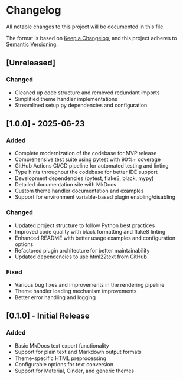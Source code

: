# Changelog

All notable changes to this project will be documented in this file.

The format is based on [Keep a Changelog](https://keepachangelog.com/en/1.0.0/),
and this project adheres to [Semantic Versioning](https://semver.org/spec/v2.0.0.html).

## [Unreleased]

### Changed
- Cleaned up code structure and removed redundant imports
- Simplified theme handler implementations
- Streamlined setup.py dependencies and configuration

## [1.0.0] - 2025-06-23

### Added
- Complete modernization of the codebase for MVP release
- Comprehensive test suite using pytest with 90%+ coverage
- GitHub Actions CI/CD pipeline for automated testing and linting
- Type hints throughout the codebase for better IDE support
- Development dependencies (pytest, flake8, black, mypy)
- Detailed documentation site with MkDocs
- Custom theme handler documentation and examples
- Support for environment variable-based plugin enabling/disabling

### Changed
- Updated project structure to follow Python best practices
- Improved code quality with black formatting and flake8 linting
- Enhanced README with better usage examples and configuration options
- Refactored plugin architecture for better maintainability
- Updated dependencies to use html22text from GitHub

### Fixed
- Various bug fixes and improvements in the rendering pipeline
- Theme handler loading mechanism improvements
- Better error handling and logging

## [0.1.0] - Initial Release

### Added
- Basic MkDocs text export functionality
- Support for plain text and Markdown output formats
- Theme-specific HTML preprocessing
- Configurable options for text conversion
- Support for Material, Cinder, and generic themes